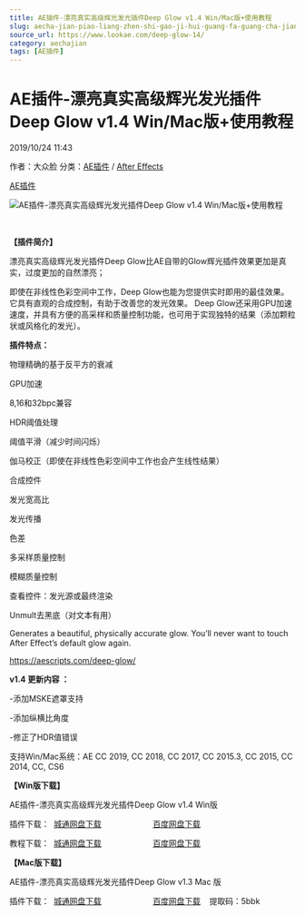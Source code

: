```yaml
---
title: AE插件-漂亮真实高级辉光发光插件Deep Glow v1.4 Win/Mac版+使用教程
slug: aecha-jian-piao-liang-zhen-shi-gao-ji-hui-guang-fa-guang-cha-jian-deep-glow-v1-4-win-macban-shi-yong-jiao-cheng
source_url: https://www.lookae.com/deep-glow-14/
category: aechajian
tags: [AE插件]
---
```

# AE插件-漂亮真实高级辉光发光插件Deep Glow v1.4 Win/Mac版+使用教程

2019/10/24 11:43

作者：大众脸
分类：[AE插件](https://www.lookae.com/after-effects/aechajian/) / [After Effects](https://www.lookae.com/after-effects/)

[AE插件](https://www.lookae.com/tag/ae%e6%8f%92%e4%bb%b6/)

![AE插件-漂亮真实高级辉光发光插件Deep Glow v1.4 Win/Mac版+使用教程](https://www.lookae.com/wp-content/uploads/2019/01/Deep-Glow.jpg "AE插件-漂亮真实高级辉光发光插件Deep Glow v1.4 Win/Mac版+使用教程-LookAE.com")

﻿

**【插件简介】**

漂亮真实高级辉光发光插件Deep Glow比AE自带的Glow辉光插件效果更加是真实，过度更加的自然漂亮；

即使在非线性色彩空间中工作，Deep Glow也能为您提供实时即用的最佳效果。 它具有直观的合成控制，有助于改善您的发光效果。 Deep Glow还采用GPU加速速度，并具有方便的高采样和质量控制功能，也可用于实现独特的结果（添加颗粒状或风格化的发光）。

**插件特点：**

物理精确的基于反平方的衰减

GPU加速

8,16和32bpc兼容

HDR阈值处理

阈值平滑（减少时间闪烁）

伽马校正（即使在非线性色彩空间中工作也会产生线性结果）

合成控件

发光宽高比

发光传播

色差

多采样质量控制

模糊质量控制

查看控件：发光源或最终渲染

Unmult去黑底（对文本有用）

Generates a beautiful, physically accurate glow. You’ll never want to touch After Effect’s default glow again.

https://aescripts.com/deep-glow/

**v1.4 更新内容 ：**

-添加MSKE遮罩支持

-添加纵横比角度

-修正了HDR值错误

支持Win/Mac系统：AE CC 2019, CC 2018, CC 2017, CC 2015.3, CC 2015, CC 2014, CC, CS6

**【Win版下载】**

AE插件-漂亮真实高级辉光发光插件Deep Glow v1.4 Win版

插件下载：  [城通网盘下载](https://tc5.us/file/680462-403945159)                       [百度网盘下载](https://pan.baidu.com/s/1adYRjkMoj9gp2NCl5WO4WQ)

教程下载：  [城通网盘下载](https://lookae.ctfile.com/fs/680462-328767396)                       [百度网盘下载](https://pan.baidu.com/s/1JDjE2_TJ_7Ebph8iWY2emw)

**【Mac版下载】**

AE插件-漂亮真实高级辉光发光插件Deep Glow v1.3 Mac 版

插件下载：  [城通网盘下载](https://lookae.ctfile.com/fs/680462-376239338)                       [百度网盘下载](https://pan.baidu.com/s/1XHujDLrzXwIMkb6L0_vZIw)    提取码：5bbk
